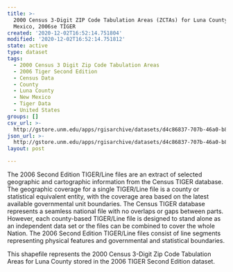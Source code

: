 ```yaml
---
title: >-
  2000 Census 3-Digit ZIP Code Tabulation Areas (ZCTAs) for Luna County, New
  Mexico, 2006se TIGER
created: '2020-12-02T16:52:14.751804'
modified: '2020-12-02T16:52:14.751812'
state: active
type: dataset
tags:
  - 2000 Census 3 Digit Zip Code Tabulation Areas
  - 2006 Tiger Second Edition
  - Census Data
  - County
  - Luna County
  - New Mexico
  - Tiger Data
  - United States
groups: []
csv_url: >-
  http://gstore.unm.edu/apps/rgisarchive/datasets/d4c86837-707b-46a0-b81b-f430873d0038/tgr2006se_luna_zcta300.derived.csv
json_url: >-
  http://gstore.unm.edu/apps/rgisarchive/datasets/d4c86837-707b-46a0-b81b-f430873d0038/tgr2006se_luna_zcta300.derived.json
layout: post

---
```

The 2006 Second Edition TIGER/Line files are an extract of selected geographic and cartographic information from the Census TIGER database.  The geographic coverage for a single TIGER/Line file is a county or statistical equivalent entity, with the coverage area based on the latest available governmental unit boundaries. The Census TIGER database represents a seamless national file with no overlaps or gaps between parts.  However, each county-based TIGER/Line file is designed to stand alone as an independent data set or the files can be combined to cover the whole Nation.  The 2006 Second Edition  TIGER/Line files consist of line segments representing physical features and governmental and statistical boundaries.  

This shapefile represents the 2000 Census 3-Digit Zip Code Tabulation Areas for Luna County stored in the 2006 TIGER Second Edition dataset.
